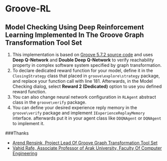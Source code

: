 # Groove-RL
## Model Checking Using Deep Reinforcement Learning Implemented In The Groove Graph Transformation Tool Set

1. This implementation is based on [Groove 5.7.2 source code](https://groove.ewi.utwente.nl) and uses **Deep Q-Network** and **Double Deep Q-Network** to verify reachability property in complex software system specified by graph transformation.
2. To declare dedicated reward function for your model, define it in the `ClosingStrategy` class that placed in `groove\explore\strategy` package, and replace your function call with line 181.
Afterwards, in the Model Checking dialog, select **Reward 2 (Dedicated)** option to use you defined reward function.
3. You can also change neural network configuration in `RLAgent` abstract class in the `groove\verify` package.
4. You can define your desired experience reply memory in the `groove\verify` package and implement `IExperienceReplayMemory` interface.
afterwards put it in your agent class like `DDQNAgent` or `DQNAgent` to implement it.

###Thanks
* [Arend Rensink, Project Lead Of Groove Graph Transformation Tool Set](https://github.com/rensink)
* [Vahid Rafe, Associate Professor of Arak University, Faculty Of Computer Engineering](https://scholar.google.com/citations?user=JdL7r00AAAAJ&hl=en)
